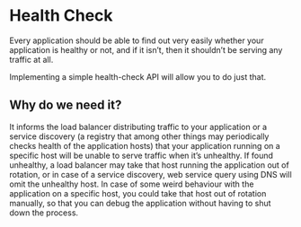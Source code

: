 # Health Check

Every application should be able to find out very easily whether your application is healthy or not, and if it isn’t, 
then it shouldn’t be serving any traffic at all. 

Implementing a simple health-check API will allow you to do just that.

## Why do we need it?
It informs the load balancer distributing traffic to your application or a service discovery (a registry that among other things may periodically checks health of the application hosts) that your application running on a specific host will be unable to serve traffic when it’s unhealthy. If found unhealthy, a load balancer may take that host running the application out of rotation, or in case of a service discovery, web service query using DNS will omit the unhealthy host.
In case of some weird behaviour with the application on a specific host, you could take that host out of rotation manually, so that you can debug the application without having to shut down the process.

